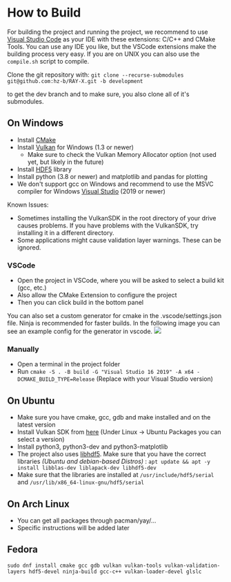 # How to Build

For building the project and running the project, we recommend to use [Visual Studio Code](https://code.visualstudio.com/) as your IDE with these extensions: C/C++ and CMake Tools.
You can use any IDE you like, but the VSCode extensions make the building process very easy.
If you are on UNIX you can also use the `compile.sh` script to compile.

Clone the git repository with:
`git clone --recurse-submodules git@github.com:hz-b/RAY-X.git -b development`

to get the dev branch and to make sure, you also clone all of it's submodules.

## On Windows
- Install [CMake](https://cmake.org/download/)
- Install [Vulkan](https://vulkan.lunarg.com/) for Windows (1.3 or newer)
  - Make sure to check the Vulkan Memory Allocator option (not used yet, but likely in the future)
- Install [HDF5](https://www.hdfgroup.org/downloads/hdf5/) library 
- Install python (3.8 or newer) and matplotlib and pandas for plotting
- We don't support gcc on Windows and recommend to use the MSVC compiler for Windows [Visual Studio](https://visualstudio.microsoft.com/de/downloads/) (2019 or newer)

Known Issues:
- Sometimes installing the VulkanSDK in the root directory of your drive causes problems. If you have problems with the VulkanSDK, try installing it in a different directory.
- Some applications might cause validation layer warnings. These can be ignored.

### VSCode
- Open the project in VSCode, where you will be asked to select a build kit (gcc, etc.)
- Also allow the CMake Extension to configure the project
- Then you can click build in the bottom panel

You can also set a custom generator for cmake in the .vscode/settings.json file. Ninja is recommended for faster builds. In the following image you can see an example config for the generator in vscode.
![](../../res/vscode_ninja_config.png)

### Manually
- Open a terminal in the project folder
- Run `cmake -S . -B build -G "Visual Studio 16 2019" -A x64 -DCMAKE_BUILD_TYPE=Release` (Replace with your Visual Studio version)

## On Ubuntu
- Make sure you have cmake, gcc, gdb and make installed and on the latest version
- Install Vulkan SDK from [here](https://vulkan.lunarg.com/sdk/home) (Under Linux -> Ubuntu Packages you can select a version)
- Install python3, python3-dev and python3-matplotlib 
- The project also uses [libhdf5](https://github.com/BlueBrain/HighFive). Make sure that you have the correct libraries _(Ubuntu and debian-based Distros)_ :  `apt update && apt -y install libblas-dev liblapack-dev libhdf5-dev`
- Make sure that the libraries are installed at `/usr/include/hdf5/serial` and `/usr/lib/x86_64-linux-gnu/hdf5/serial`

## On Arch Linux
- You can get all packages through pacman/yay/...
- Specific instructions will be added later

## Fedora

```
sudo dnf install cmake gcc gdb vulkan vulkan-tools vulkan-validation-layers hdf5-devel ninja-build gcc-c++ vulkan-loader-devel glslc
```
